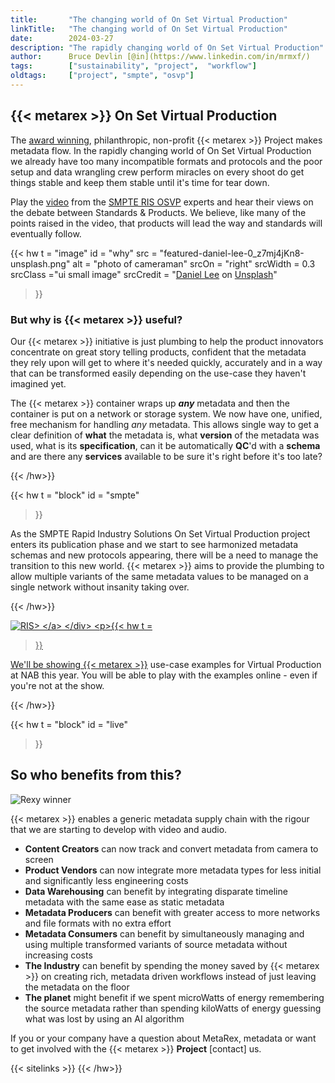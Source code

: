 ```yaml
---
title:       "The changing world of On Set Virtual Production"
linkTitle:   "The changing world of On Set Virtual Production"
date:        2024-03-27
description: "The rapidly changing world of On Set Virtual Production"
author:      Bruce Devlin [@in](https://www.linkedin.com/in/mrmxf/)
tags:        ["sustainability", "project",  "workflow"]
oldtags:     ["project", "smpte", "osvp"]
---
```



## {{< metarex >}} On Set Virtual Production

The [award winning][0], philanthropic, non-profit {{< metarex >}} Project makes metadata flow. In the rapidly changing
world of On Set Virtual Production we already have too many incompatible formats and protocols and the poor setup and
data wrangling crew perform miracles on every shoot do get things stable and keep them stable until it's time for tear
down.

Play the [video] from the [SMPTE RIS OSVP][1] experts and hear their views on the debate between Standards & Products.
We believe, like many of the points raised in the video, that products will lead the way and standards will eventually
follow.

[0]: /blog/2024/03/06/2024-03-06-rnf-wins-best-accelerator/
[1]: https://www.smpte.org/rapid-industry-solutions/on-set-virtual-production
[video]:  https://www.youtube.com/embed/r9Da_f612YY?si=cWD_sERLjZHI9Wxo&amp;start=381

{{< hw
    t = "image"
    id = "why"
    src = "featured-daniel-lee-0_z7mj4jKn8-unsplash.png"
    alt = "photo of cameraman"
    srcOn = "right"
    srcWidth = 0.3
    srcClass ="ui small image"
    srcCredit = "[Daniel Lee](https://unsplash.com/crtvdan) on [Unsplash](https://unsplash.com/photos/a-man-in-a-black-shirt-holding-a-camera-0_z7mj4jKn8?utm_content=creditCopyText&utm_medium=referral&utm_source=unsplash)"
>}}

### But why is {{< metarex >}} useful?

Our {{< metarex >}} initiative is just plumbing to help the product innovators concentrate on great story telling
products, confident that the metadata they rely upon will get to where it's needed quickly, accurately and in a way that
can be transformed easily depending on the use-case they haven't imagined yet.

The {{< metarex >}} container wraps up _**any**_  metadata and then the container is put on a network or storage system.
We now have one, unified, free mechanism for handling _any_ metadata. This allows single way to get a clear definition
of **what** the metadata is, what **version** of the metadata was used, what is its **specification**, can it be
automatically **QC**'d with a **schema** and are there any **services** available to be sure it's right
before it's too late?

{{< /hw>}}

{{< hw t = "block"
   id    = "smpte"
>}}

As the SMPTE Rapid Industry Solutions On Set Virtual Production project enters
its publication phase and we start to see harmonized metadata schemas and new
protocols appearing, there will be a need to manage the transition to this new
world. {{< metarex >}} aims to provide the plumbing to allow multiple variants
of the same metadata values to be managed on a single network without insanity
taking over.

{{< /hw>}}

<div class="ui container segment">
  <a href="https://www.smpte.org/rapid-industry-solutions/on-set-virtual-production" _target="blank">
    <img class="ui fluid image" src= "ris-2023-roadmap.svg" alt="RIS>
  </a>
</div>

{{< hw t = "block"
  id    = "examples"
>}}

<!-- markdownlint-disable MD026 -->

We'll be showing [{{< metarex >}}][f] use-case examples for Virtual Production at NAB this year. You will be able to play
with the examples online - even if you're not at the show.

[f]: https://github.com/metarex-media

{{< /hw>}}

{{< hw t = "block"
  id    = "live"
>}}

## So who benefits from this?

<img  class="ui centered medium image" src = "winner-of-rexy.png" alt = "Rexy winner">

{{< metarex >}} enables a generic metadata supply chain with the rigour that we are starting to develop with video and audio.

* **Content Creators** can now track and convert metadata from camera to screen
* **Product Vendors** can now integrate more metadata types for less initial
  and significantly less engineering costs
* **Data Warehousing** can benefit by integrating disparate timeline metadata
  with the same ease as static metadata
* **Metadata Producers** can benefit with greater access to more networks and
  file formats with no extra effort
* **Metadata Consumers** can benefit by simultaneously managing and using
  multiple transformed variants of source metadata without increasing costs
* **The Industry** can benefit by spending the money saved by {{< metarex >}}
  on creating rich, metadata driven workflows instead of just leaving the
  metadata on the floor
* **The planet** might benefit if we spent microWatts of energy remembering the source metadata rather than spending kiloWatts of energy guessing what was lost by using an AI algorithm

If you or your company have a question about MetaRex, metadata or want to get involved with the {{< metarex >}} **Project** [contact] us.

{{< sitelinks >}}
{{< /hw>}}
